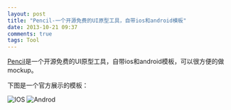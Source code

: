 ```yaml
---
layout: post
title: "Pencil-一个开源免费的UI原型工具，自带ios和android模板"
date: 2013-10-21 09:37
comments: true
tags: Tool
---
```


[Pencil](http://pencil.evolus.vn/)是一个开源免费的UI原型工具，自带ios和android模板，可以很方便的做mockup。

下图是一个官方展示的模板：

![IOS](http://pencil.evolus.vn/images/stencils/ios-hifi.png)  ![Androd](http://pencil.evolus.vn/images/stencils/android4.png)
